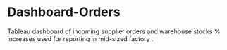 # Dashboard-Orders
Tableau dashboard of incoming supplier orders and warehouse stocks % increases used for reporting in mid-sized factory .
